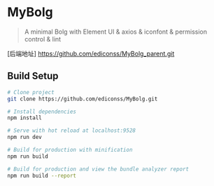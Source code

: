# MyBolg

> A minimal Bolg with Element UI & axios & iconfont & permission control & lint


[后端地址] https://github.com/ediconss/MyBolg_parent.git

## Build Setup

```bash
# Clone project
git clone https://github.com/ediconss/MyBolg.git

# Install dependencies
npm install

# Serve with hot reload at localhost:9528
npm run dev

# Build for production with minification
npm run build

# Build for production and view the bundle analyzer report
npm run build --report
```
